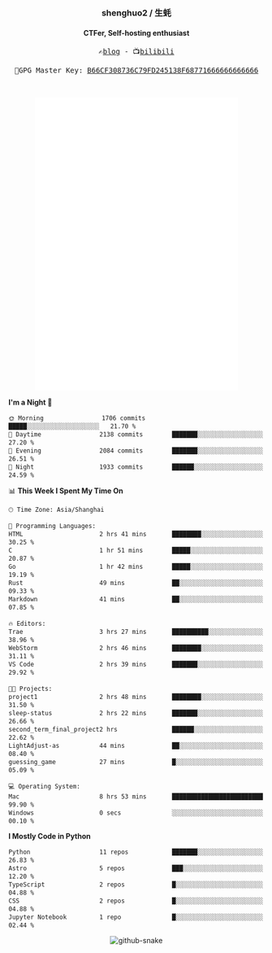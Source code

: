 <h3 align="center"> shenghuo2 / 生蚝 </h3>
<h4 align="center" >CTFer, Self-hosting enthusiast</h3>


<p align="center">
  <samp>
    ✍️<a href="https://blog.shenghuo2.top/">blog</a> -
    📺<a href="https://space.bilibili.com/85894935">bilibili</a>
  </samp>
</p>
<p align="center">
  <samp>
     🔐GPG Master Key: <a align="center" href="https://github.com/shenghuo2.gpg">B66CF308736C79FD245138F68771666666666666</a>
  </samp>
</p>
<br>
<p align="center">
  <a href="https://github.com/shenghuo2">
    <img width="400" align="top" src="https://github.com/shenghuo2/shenghuo2/blob/main/metrics.left.svg" />
  </a>
  <a href="https://github.com/shenghuo2">
    <img width="400" align="top" src="https://github.com/shenghuo2/shenghuo2/blob/main/metrics.right.svg" />
  </a>
</p>


<!--START_SECTION:waka-->
**I'm a Night 🦉** 

```text
🌞 Morning                1706 commits        █████░░░░░░░░░░░░░░░░░░░░   21.70 % 
🌆 Daytime                2138 commits        ███████░░░░░░░░░░░░░░░░░░   27.20 % 
🌃 Evening                2084 commits        ███████░░░░░░░░░░░░░░░░░░   26.51 % 
🌙 Night                  1933 commits        ██████░░░░░░░░░░░░░░░░░░░   24.59 % 
```


📊 **This Week I Spent My Time On** 

```text
🕑︎ Time Zone: Asia/Shanghai

💬 Programming Languages: 
HTML                     2 hrs 41 mins       ████████░░░░░░░░░░░░░░░░░   30.25 % 
C                        1 hr 51 mins        █████░░░░░░░░░░░░░░░░░░░░   20.87 % 
Go                       1 hr 42 mins        █████░░░░░░░░░░░░░░░░░░░░   19.19 % 
Rust                     49 mins             ██░░░░░░░░░░░░░░░░░░░░░░░   09.33 % 
Markdown                 41 mins             ██░░░░░░░░░░░░░░░░░░░░░░░   07.85 % 

🔥 Editors: 
Trae                     3 hrs 27 mins       ██████████░░░░░░░░░░░░░░░   38.96 % 
WebStorm                 2 hrs 46 mins       ████████░░░░░░░░░░░░░░░░░   31.11 % 
VS Code                  2 hrs 39 mins       ███████░░░░░░░░░░░░░░░░░░   29.92 % 

🐱‍💻 Projects: 
project1                 2 hrs 48 mins       ████████░░░░░░░░░░░░░░░░░   31.50 % 
sleep-status             2 hrs 22 mins       ███████░░░░░░░░░░░░░░░░░░   26.66 % 
second_term_final_project2 hrs               ██████░░░░░░░░░░░░░░░░░░░   22.62 % 
LightAdjust-as           44 mins             ██░░░░░░░░░░░░░░░░░░░░░░░   08.40 % 
guessing_game            27 mins             █░░░░░░░░░░░░░░░░░░░░░░░░   05.09 % 

💻 Operating System: 
Mac                      8 hrs 53 mins       █████████████████████████   99.90 % 
Windows                  0 secs              ░░░░░░░░░░░░░░░░░░░░░░░░░   00.10 % 
```

**I Mostly Code in Python** 

```text
Python                   11 repos            ███████░░░░░░░░░░░░░░░░░░   26.83 % 
Astro                    5 repos             ███░░░░░░░░░░░░░░░░░░░░░░   12.20 % 
TypeScript               2 repos             █░░░░░░░░░░░░░░░░░░░░░░░░   04.88 % 
CSS                      2 repos             █░░░░░░░░░░░░░░░░░░░░░░░░   04.88 % 
Jupyter Notebook         1 repo              █░░░░░░░░░░░░░░░░░░░░░░░░   02.44 % 
```




<!--END_SECTION:waka-->


<div align="center">
  <picture>
    <source media="(prefers-color-scheme: dark)" srcset="https://gist.githubusercontent.com/shenghuo2/bfce20b14ab0484cef03bae6e60e0b3a/raw/github-snake-dark.svg" />
    <source media="(prefers-color-scheme: light)" srcset="https://gist.githubusercontent.com/shenghuo2/bfce20b14ab0484cef03bae6e60e0b3a/raw/github-snake.svg" />
    <img alt="github-snake" src="https://gist.githubusercontent.com/shenghuo2/bfce20b14ab0484cef03bae6e60e0b3a/raw/github-snake.svg" />
  </picture>
</div>

<!--
**shenghuo2/shenghuo2** is a ✨ _special_ ✨ repository because its `README.md` (this file) appears on your GitHub profile.

Here are some ideas to get you started:

- 🔭 I’m currently working on ...
- 🌱 I’m currently learning ...
- 👯 I’m looking to collaborate on ...
- 🤔 I’m looking for help with ...
- 💬 Ask me about ...
- 📫 How to reach me: ...
- 😄 Pronouns: ...
- ⚡ Fun fact: ...
-->
